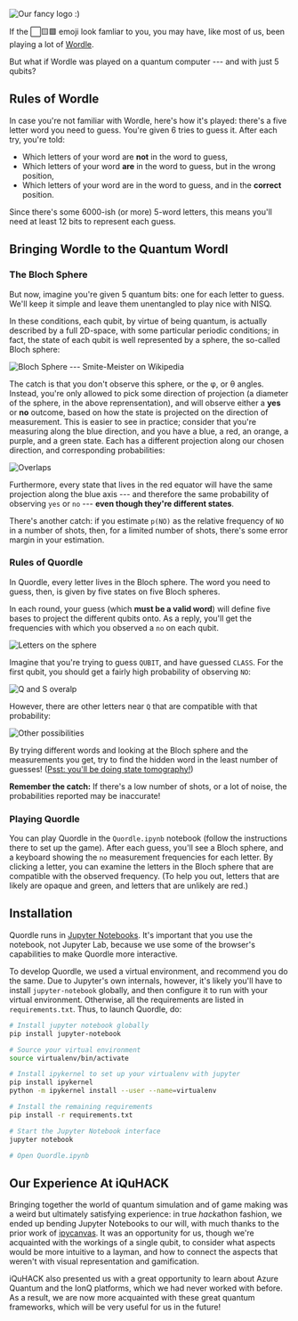 ![Our fancy logo :)](assets/logo.png)

If the ⬜🟨🟩 emoji look famliar to you, you may have, like most of us, been playing a lot of [Wordle][wordle].

But what if Wordle was played on a quantum computer --- and with just 5 qubits?

## Rules of Wordle

In case you're not familiar with Wordle, here's how it's played: there's a five letter word you need to guess. You're given 6 tries to guess it. After each try, you're told:
- Which letters of your word are **not** in the word to guess,
- Which letters of your word **are** in the word to guess, but in the wrong position,
- Which letters of your word are in the word to guess, and in the **correct** position.

Since there's some 6000-ish (or more) 5-word letters, this means you'll need at least 12 bits to represent each guess.

## Bringing Wordle to the Quantum Wordl

### The Bloch Sphere

But now, imagine you're given 5 quantum bits: one for each letter to guess. We'll keep it simple and leave them unentangled to play nice with NISQ.

In these conditions, each qubit, by virtue of being quantum, is actually described by a full 2D-space, with some particular periodic conditions; in fact, the state of each qubit is well represented by a sphere, the so-called Bloch sphere:

![Bloch Sphere --- Smite-Meister on Wikipedia](https://upload.wikimedia.org/wikipedia/commons/thumb/6/6b/Bloch_sphere.svg/451px-Bloch_sphere.svg.png)

The catch is that you don't observe this sphere, or the φ, or θ angles. Instead, you're only allowed to pick some direction of projection (a diameter of the sphere, in the above reprensentation), and will observe either a **yes** or **no** outcome, based on how the state is projected on the direction of measurement. This is easier to see in practice; consider that you're measuring along the blue direction, and you have a blue, a red, an orange, a purple, and a green state. Each has a different projection along our chosen direction, and corresponding probabilities:

![Overlaps](assets/bloch_overlap.png)

Furthermore, every state that lives in the red equator will have the same projection along the blue axis --- and therefore the same probability of observing `yes` or `no` --- **even though they're different states**.

There's another catch: if you estimate `p(NO)` as the relative frequency of `NO` in a number of shots, then, for a limited number of shots, there's some error margin in your estimation.

### Rules of Quordle

In Quordle, every letter lives in the Bloch sphere. The word you need to guess, then, is given by five states on five Bloch spheres.

In each round, your guess (which **must be a valid word**) will define five bases to project the different qubits onto. As a reply, you'll get the frequencies with which you observed a `no` on each qubit.

![Letters on the sphere](assets/bloch_sphere_with_letters.png)

Imagine that you're trying to guess `QUBIT`, and have guessed `CLASS`. For the first qubit, you should get a fairly high probability of observing `NO`:

![Q and S overalp](assets/qs_overlap.png)

However, there are other letters near `Q` that are compatible with that probability: 

![Other possibilities](assets/qs_alternative.png)

By trying different words and looking at the Bloch sphere and the measurements you get, try to find the hidden word in the least number of guesses! ([Psst: you'll be doing state tomography!][tomography])

**Remember the catch:** If there's a low number of shots, or a lot of noise, the probabilities reported may be inaccurate!

### Playing Quordle

You can play Quordle in the `Quordle.ipynb` notebook (follow the instructions there to set up the game). After each guess, you'll see a Bloch sphere, and a keyboard showing the `no` measurement frequencies for each letter. By clicking a letter, you can examine the letters in the Bloch sphere that are compatible with the observed frequency. (To help you out, letters that are likely are opaque and green, and letters that are unlikely are red.)

## Installation

Quordle runs in [Jupyter Notebooks][jupyter]. It's important that you use the notebook, not Jupyter Lab, because we use some of the browser's capabilities to make Quordle more interactive.

To develop Quordle, we used a virtual environment, and recommend you do the same. Due to Jupyter's own internals, however, it's likely you'll have to install `jupyter-notebook` globally, and then configure it to run with your virtual environment. Otherwise, all the requirements are listed in `requirements.txt`. Thus, to launch Quordle, do:

```bash
# Install jupyter notebook globally
pip install jupyter-notebook

# Source your virtual environment
source virtualenv/bin/activate

# Install ipykernel to set up your virtualenv with jupyter
pip install ipykernel
python -m ipykernel install --user --name=virtualenv

# Install the remaining requirements
pip install -r requirements.txt

# Start the Jupyter Notebook interface
jupyter notebook

# Open Quordle.ipynb
```

## Our Experience At iQuHACK

Bringing together the world of quantum simulation and of game making was a weird but ultimately satisfying experience: in true *hack*athon fashion, we ended up bending Jupyter Notebooks to our will, with much thanks to the prior work of [ipycanvas][ipycanvas]. It was an opportunity for us, though we're acquainted with the workings of a single qubit, to consider what aspects would be more intuitive to a layman, and how to connect the aspects that weren't with visual representation and gamification.

iQuHACK also presented us with a great opportunity to learn about Azure Quantum and the IonQ platforms, which we had never worked with before. As a result, we are now more acquainted with these great quantum frameworks, which will be very useful for us in the future!

[wordle]: https://www.powerlanguage.co.uk/wordle/
[tomography]: https://en.wikipedia.org/wiki/Quantum_tomography
[jupyter]: https://jupyter.org/
[ipycanvas]: https://ipycanvas.readthedocs.i
